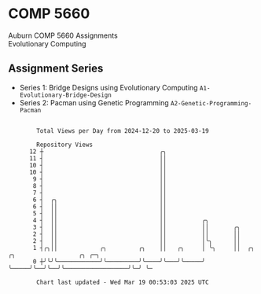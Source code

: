 # COMP 5660
Auburn COMP 5660 Assignments  
Evolutionary Computing

## Assignment Series
- Series 1: Bridge Designs using Evolutionary Computing `A1-Evolutionary-Bridge-Design`
- Series 2: Pacman using Genetic Programming `A2-Genetic-Programming-Pacman`

```

        Total Views per Day from 2024-12-20 to 2025-03-19

        Repository Views
      12 ┼                                 ╭╮
      11 ┤                                 ││
      10 ┤                                 ││
      10 ┤                                 ││
       9 ┤                                 ││
       8 ┤                                 ││
       7 ┤                                 ││
       6 ┤  ╭╮                             ││
       6 ┤  ││                             ││
       5 ┤  ││                             ││
       4 ┤  ││                             ││          ╭╮
       3 ┤  ││                             ││          ││       ╭╮
       2 ┤  ││                             ││          ││       ││
       2 ┤  ││                             ││          │╰╮      ││
       1 ┤╭╮││            ╭╮         ╭╮    ││   ╭╮     │ ╰╮     ││  ╭╮  ╭╮                  ╭╮ ╭─╮
       0 ┼╯╰╯╰────────────╯╰─────────╯╰────╯╰───╯╰─────╯  ╰─────╯╰──╯╰──╯╰──────────────────╯╰─╯ ╰─

        Chart last updated - Wed Mar 19 00:53:03 2025 UTC
        
```
